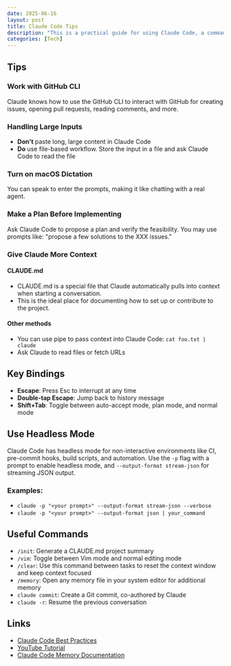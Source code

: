 ```yaml
---
date: 2025-06-16
layout: post
title: Claude Code Tips
description: "This is a practical guide for using Claude Code, a command line tool for agentic coding. This post covers tips for effectively using Claude Code."
categories: [Tech]
---
```


## Tips

### Work with GitHub CLI
Claude knows how to use the GitHub CLI to interact with GitHub for creating issues, opening pull requests, reading comments, and more.

### Handling Large Inputs
- **Don't** paste long, large content in Claude Code
- **Do** use file-based workflow. Store the input in a file and ask Claude Code to read the file

### Turn on macOS Dictation
You can speak to enter the prompts, making it like chatting with a real agent.

### Make a Plan Before Implementing
Ask Claude Code to propose a plan and verify the feasibility. You may use prompts like: "propose a few solutions to the XXX issues."

### Give Claude More Context

#### CLAUDE.md
- CLAUDE.md is a special file that Claude automatically pulls into context when starting a conversation.
- This is the ideal place for documenting how to set up or contribute to the project.

#### Other methods
- You can use pipe to pass context into Claude Code: `cat foo.txt | claude`
- Ask Claude to read files or fetch URLs

## Key Bindings

- **Escape**: Press Esc to interrupt at any time
- **Double-tap Escape**: Jump back to history message
- **Shift+Tab**: Toggle between auto-accept mode, plan mode, and normal mode

## Use Headless Mode

Claude Code has headless mode for non-interactive environments like CI, pre-commit hooks, build scripts, and automation. Use the `-p` flag with a prompt to enable headless mode, and `--output-format stream-json` for streaming JSON output.

### Examples:
- `claude -p "<your prompt>" --output-format stream-json --verbose`
- `claude -p "<your prompt>" --output-format json | your_command`

## Useful Commands

- `/init`: Generate a CLAUDE.md project summary
- `/vim`: Toggle between Vim mode and normal editing mode
- `/clear`: Use this command between tasks to reset the context window and keep context focused
- `/memory`: Open any memory file in your system editor for additional memory
- `claude commit`: Create a Git commit, co-authored by Claude
- `claude -r`: Resume the previous conversation

## Links

- [Claude Code Best Practices](https://www.anthropic.com/engineering/claude-code-best-practices)
- [YouTube Tutorial](https://www.youtube.com/watch?v=6eBSHbLKuN0)
- [Claude Code Memory Documentation](https://docs.anthropic.com/en/docs/claude-code/memory)